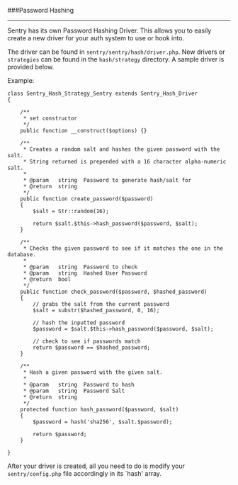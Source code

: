 ###Password Hashing

----------

Sentry has its own Password Hashing Driver.  This allows you to easily create a new driver for your auth system to use or hook into.

The driver can be found in `sentry/sentry/hash/driver.php`. New drivers or `strategies` can be found in the `hash/strategy` directory.  A sample driver is provided below.

Example:

	class Sentry_Hash_Strategy_Sentry extends Sentry_Hash_Driver
	{

		/**
		 * set constructor
		 */
		public function __construct($options) {}

		/**
		 * Creates a random salt and hashes the given password with the salt.
		 * String returned is prepended with a 16 character alpha-numeric salt.
		 *
		 * @param   string  Password to generate hash/salt for
		 * @return  string
		 */
		public function create_password($password)
		{
			$salt = Str::random(16);

			return $salt.$this->hash_password($password, $salt);
		}

		/**
		 * Checks the given password to see if it matches the one in the database.
		 *
		 * @param   string  Password to check
		 * @param   string  Hashed User Password
		 * @return  bool
		 */
		public function check_password($password, $hashed_password)
		{
			// grabs the salt from the current password
			$salt = substr($hashed_password, 0, 16);

			// hash the inputted password
			$password = $salt.$this->hash_password($password, $salt);

			// check to see if passwords match
			return $password == $hashed_password;
		}

		/**
		 * Hash a given password with the given salt.
		 *
		 * @param   string  Password to hash
		 * @param   string  Password Salt
		 * @return  string
		 */
		protected function hash_password($password, $salt)
		{
			$password = hash('sha256', $salt.$password);

			return $password;
		}

	}

After your driver is created, all you need to do is modify your `sentry/config.php` file accordingly in its `hash' array.
